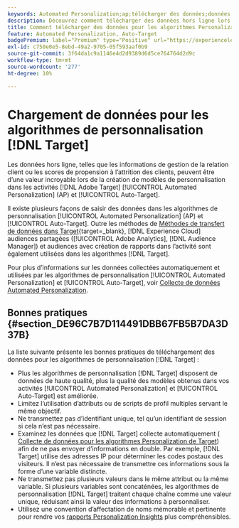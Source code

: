 ```yaml
---
keywords: Automated Personalization;ap;télécharger des données;données hors ligne;algorithme de personnalisation;ciblage automatique;ciblage automatique;bonnes pratiques
description: Découvrez comment télécharger des données hors ligne lors de la création de modèles de personnalisation dans les activités  [!DNL Adobe Target] [!UICONTROL Automated Personalization] (AP) et [!UICONTROL Auto-Target].
title: Comment télécharger des données pour les algorithmes Personalization ?
feature: Automated Personalization, Auto-Target
badgePremium: label="Premium" type="Positive" url="https://experienceleague.adobe.com/docs/target/using/introduction/intro.html?lang=en#premium newtab=true" tooltip="Découvrez les fonctionnalités incluses dans Target Premium."
exl-id: c750e0e5-8ebd-49a2-9705-05f593aaf0b9
source-git-commit: 3f64da1c9a1146e4d2d9389d6d5ce764764d2d9c
workflow-type: tm+mt
source-wordcount: '277'
ht-degree: 10%

---
```


# Chargement de données pour les algorithmes de personnalisation [!DNL Target]

Les données hors ligne, telles que les informations de gestion de la relation client ou les scores de propension à l’attrition des clients, peuvent être d’une valeur incroyable lors de la création de modèles de personnalisation dans les activités [!DNL Adobe Target] [!UICONTROL Automated Personalization] (AP) et [!UICONTROL Auto-Target].

Il existe plusieurs façons de saisir des données dans les algorithmes de personnalisation [!UICONTROL Automated Personalization] (AP) et [!UICONTROL Auto-Target]. Outre les méthodes de [Méthodes de transfert de données dans Target](https://experienceleague.adobe.com/docs/target-dev/developer/implementation/methods/methods-to-get-data-into-target.html?lang=fr){target=_blank}, [!DNL Experience Cloud] audiences partagées ([!UICONTROL Adobe Analytics], [!DNL Audience Manager]) et audiences avec création de rapports dans l’activité sont également utilisées dans les algorithmes [!DNL Target].

Pour plus d’informations sur les données collectées automatiquement et utilisées par les algorithmes de personnalisation [!UICONTROL Automated Personalization] et [!UICONTROL Auto-Target], voir [Collecte de données Automated Personalization](/help/main/c-activities/t-automated-personalization/ap-data.md).

## Bonnes pratiques {#section_DE96C7B7D114491DBB67FB5B7DA3D37B}

La liste suivante présente les bonnes pratiques de téléchargement des données pour les algorithmes de personnalisation [!DNL Target] :

* Plus les algorithmes de personnalisation [!DNL Target] disposent de données de haute qualité, plus la qualité des modèles obtenus dans vos activités [!UICONTROL Automated Personalization] et [!UICONTROL Auto-Target] est améliorée.
* Limitez l’utilisation d’attributs ou de scripts de profil multiples servant le même objectif.
* Ne transmettez pas d’identifiant unique, tel qu’un identifiant de session si cela n’est pas nécessaire.
* Examinez les données que [!DNL Target] collecte automatiquement ( [Collecte de données pour les algorithmes Personalization de Target](/help/main/c-activities/t-automated-personalization/ap-data.md)) afin de ne pas envoyer d’informations en double. Par exemple, [!DNL Target] utilise des adresses IP pour déterminer les codes postaux des visiteurs. Il n’est pas nécessaire de transmettre ces informations sous la forme d’une variable distincte.
* Ne transmettez pas plusieurs valeurs dans le même attribut ou la même variable. Si plusieurs variables sont concaténées, les algorithmes de personnalisation [!DNL Target] traitent chaque chaîne comme une valeur unique, réduisant ainsi la valeur des informations à personnaliser.
* Utilisez une convention d’affectation de noms mémorable et pertinente pour rendre vos [ rapports Personalization Insights](/help/main/c-reports/c-personalization-insights-reports/personalization-insights-reports.md#concept_A897070E1EDC403EB84CFB7A6ECAD767) plus compréhensibles.
